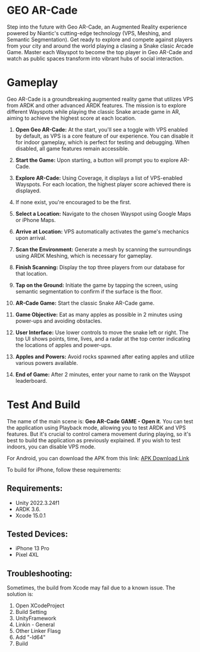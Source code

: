 # GEO AR-Cade

Step into the future with Geo AR-Cade, an Augmented Reality experience powered by Niantic's cutting-edge technology (VPS, Meshing, and Semantic Segmentation).
Get ready to explore and compete against players from your city and around the world playing a clasing a Snake clasic Arcade Game.
Master each Wayspot to become the top player in Geo AR-Cade and watch as public spaces transform into vibrant hubs of social interaction.

# Gameplay

Geo AR-Cade is a groundbreaking augmented reality game that utilizes VPS from ARDK and other advanced ARDK features. The mission is to explore different Wayspots while playing the classic Snake arcade game in AR, aiming to achieve the highest score at each location.

1. **Open Geo AR-Cade:** At the start, you'll see a toggle with VPS enabled by default, as VPS is a core feature of our experience. You can disable it for indoor gameplay, which is perfect for testing and debugging. When disabled, all game features remain accessible.

2. **Start the Game:** Upon starting, a button will prompt you to explore AR-Cade.

3. **Explore AR-Cade:** Using Coverage, it displays a list of VPS-enabled Wayspots. For each location, the highest player score achieved there is displayed.

4. If none exist, you're encouraged to be the first.

5. **Select a Location:** Navigate to the chosen Wayspot using Google Maps or iPhone Maps.

6. **Arrive at Location:** VPS automatically activates the game's mechanics upon arrival.

7. **Scan the Environment:** Generate a mesh by scanning the surroundings using ARDK Meshing, which is necessary for gameplay.

8. **Finish Scanning:** Display the top three players from our database for that location.

9. **Tap on the Ground:** Initiate the game by tapping the screen, using semantic segmentation to confirm if the surface is the floor.

10. **AR-Cade Game:** Start the classic Snake AR-Cade game.

11. **Game Objective:** Eat as many apples as possible in 2 minutes using power-ups and avoiding obstacles.

12. **User Interface:** Use lower controls to move the snake left or right. The top UI shows points, time, lives, and a radar at the top center indicating the locations of apples and power-ups.

13. **Apples and Powers:** Avoid rocks spawned after eating apples and utilize various powers available.

14. **End of Game:** After 2 minutes, enter your name to rank on the Wayspot leaderboard.

# Test And Build

The name of the main scene is: **Geo AR-Cade GAME - Open it**. You can test the application using Playback mode, allowing you to test ARDK and VPS features. But it's crucial to control camera movement during playing, so it's best to build the application as previously explained. If you wish to test indoors, you can disable VPS mode.

For Android, you can download the APK from this link: [APK Download Link](https://drive.google.com/uc?export=download&id=11Qt5aU6tHuDR2ulvXHqf3vmubk0XlToe)

To build for iPhone, follow these requirements:

## Requirements:

- Unity 2022.3.24f1
- ARDK 3.6.
- Xcode 15.0.1

## Tested Devices:

- iPhone 13 Pro
- Pixel 4XL


## Troubleshooting:

Sometimes, the build from Xcode may fail due to a known issue. The solution is:

1. Open XCodeProject
2. Build Setting
3. UnityFramework
4. Linkin - General
5. Other Linker Flasg
6. Add "-ld64"
7. Build


